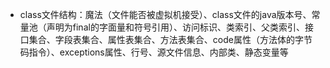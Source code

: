 * class文件结构：魔法（文件能否被虚拟机接受）、class文件的java版本号、常量池（声明为final的字面量和符号引用）、访问标识、类索引、父类索引、接口集合、字段表集合、属性表集合、方法表集合、code属性（方法体的字节码指令）、exceptions属性、行号、源文件信息、内部类、静态变量等



